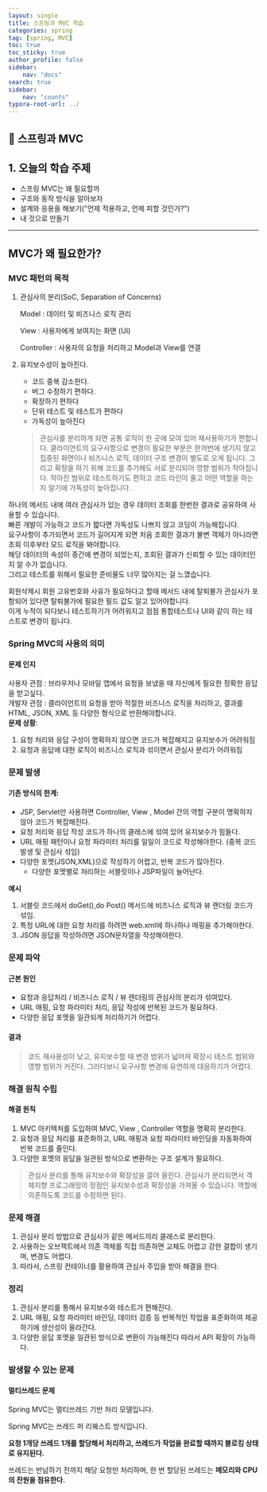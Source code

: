 ```yaml
---
layout: single
title: 스프링과 MVC 학습
categories: spring
tag: [spring, MVC]
toc: true
toc_sticky: true
author_profile: false
sidebar:
    nav: "docs"
search: true
sidebar:
    nav: "counts"
typora-root-url: ../
---
```


## 📌 스프링과 MVC

## 1. 오늘의 학습 주제
- 스프링 MVC는 왜 필요할까
- 구조와 동작 방식을 알아보자
- 설계와 응용을 해보기("언제 적용하고, 언제 피할 것인가?")
- 내 것으로 만들기

---

## MVC가 왜 필요한가?

### MVC 패턴의 목적

1. 관심사의 분리(SoC, Separation of Concerns)

   Model : 데이터 및 비즈니스 로직 관리

   View : 사용자에게 보여지는 화면 (UI)

   Controller : 사용자의 요청을 처리하고 Model과 View를 연결

2. 유지보수성이 높아진다.

   + 코드 중복 감소한다.
   + 버그 수정하기 편하다.
   + 확장하기 편하다
   + 단위 테스트 및 테스트가 편하다
   + 가독성이 높아진다

   > 관심사를 분리하게 되면 공통 로직이 한 곳에 모여 있어 재사용하기가 편합니다.
   > 클라이언트의 요구사항으로 변경이 필요한 부분은 한꺼번에 생기지 않고 집중된 화면이나 비즈니스 로직, 데이터 구조 변경이 별도로 오게 됩니다. 그리고 확장을 하기 위해 코드를 추가해도 서로 분리되어 영향 범위가 작아집니다. 작아진 범위로 테스트하기도 편하고 코드 라인이 줄고 어떤 역할을 하는지 알기에 가독성이 높아집니다.

하나의 메서드 내에 여러 관심사가 있는 경우 데이터 조회를 한번한 결과로 공유하여 사용할 수 있습니다.  
빠른 개발이 가능하고 코드가 짧다면 가독성도 나쁘지 않고 코딩이 가능해집니다.  
요구사항이 추가되면서 코드가 길어지게 되면 처음 조회한 결과가 불변 객체가 아니라면 조회 이후부터 모드 로직을 봐야합니다.  
해당 데이터의 속성이 중간에 변경이 되었는지, 조회된 결과가 신뢰할 수 있는 데이터인지 알 수가 없습니다.  
그리고 테스트를 위해서 필요한 준비물도 너무 많아지는 걸 느꼈습니다.  

회원삭제시 회원 고유번호와 사유가 필요하다고 할때 메서드 내에 탈퇴불가 관심사가 포함되어 있다면 
탈퇴불가에 필요한 필드 값도 알고 있어야합니다.  
이게 누적이 되다보니 테스트하기가 어려워지고 점점 통합테스트나 UI와 같이 하는 테스트로 변경이 됩니다.

### Spring MVC의 사용의 의미

#### **문제 인지**

사용자 관점 : 브라우저나 모바일 앱에서 요청을 보냈을 때 자신에게 필요한 정확한 응답을 받고싶다.  
개발자 관점 : 클라이언트의 요청을 받아 적절한 비즈니스 로직을 처리하고, 결과를 HTML, JSON, XML 등 다양한 형식으로 반환해야합니다.   
**문제 상황**: 

1. 요청 처리와 응답 구성이 명확하지 않으면 코드가 복잡해지고 유지보수가 어려워짐
2. 요청과 응답에 대한 로직이 비즈니스 로직과 섞이면서 관심사 분리가 어려워짐

### 문제 발생

#### 기존 방식의 한계:

+ JSP, Servlet만 사용하면 Controller, View , Model 간의 역할 구분이 명확하지 않아 코드가 복잡해진다.
+ 요청 처리와 응답 작성 코드가 하나의 클래스에 섞여 있어 유지보수가 힘들다.
+ URL 매핑 패턴이나 요청 파라미터 처리를 일일이 코드로 작성해야한다. (중복 코드 발생 및 관심사 섞임)
+ 다양한 포멧(JSON,XML)으로 작성하기 어렵고, 반복 코드가 많아진다.
  + 다양한 포멧별로 처리하는 서블릿이나 JSP파일이 늘어난다.

**예시**

1. 서블릿 코드에서 doGet(),do Post() 메서드에 비즈니스 로직과 뷰 랜더링 코드가 섞임.
2. 특정 URL에 대한 요청 처리를 하려면 web.xml에 하나하나 매핑을 추가해야한다.
3. JSON 응답을 작성하려면 JSON문자열을 작성해야한다.

### 문제 파악

#### 근본 원인

+ 요청과 응답처리 / 비즈니스 로직 / 뷰 렌더링의 관심사의 분리가 섞여있다.
+ URL 매핑, 요청 파라미터 처리, 응답 작성에 반복된 코드가 필요하다.
+ 다양한 응답 포멧을 일관되게 처리하기가 어렵다.

#### 결과

> 코드 재사용성이 낮고, 유지보수할 때 변경 범위가 넓어져 확장시 테스트 범위와 영향 범위가 커진다. 
> 그러다보니 요구사항 변경에 유연하게 대응하기가 어렵다.

### 해결 원칙 수립

#### 해결 원칙

1. MVC 아키텍처를 도입하여 MVC, View , Controller 역할을 명확히 분리한다.
2. 요청과 응답 처리를 표준화하고, URL 매핑과 요청 파라미터 바인딩을 자동화하여 반복 코드를 줄인다.
3. 다양한 포멧의 응답을 일관된 방식으로 변환하는 구조 설계가 필요하다.

> 관심사 분리를 통해 유지보수와 확장성을 끌어 올린다.
> 관심사가 분리되면서 객체지향 프로그래밍의 장점인 유지보수성과 확장성을 가져올 수 있습니다.
> 역할에 의존하도록 코드를 수정하면 된다.

### 문제 해결

1. 관심사 분리 방법으로 관심사가 같은 메서드끼리 클래스로 분리한다.
2. 사용하는 오브젝트에서 의존 객체를 직접 의존하면 교체도 어렵고 강한 결합이 생기며, 변경도 어렵다.
3. 따라서, 스프링 컨테이너를 활용하여 관심사 주입을 받아 해결을 한다.

### 정리

1. 관심사 분리를 통해서 유지보수와 테스트가 편해진다.
2. URL 매핑, 요청 파라미터 바인딩, 데이터 검증 등 반복적인 작업을 표준화하여 제공하기에 생산성이 올라간다.
3. 다양한 응답 포멧을 일관된 방식으로 변환이 가능해진다 따라서 API 확장이 가능하다.

### 발생할 수 있는 문제

#### 멀티쓰레드 문제

Spring MVC는 멀티쓰레드 기반 처리 모델입니다.

Spring MVC는 쓰레드 퍼 리퀘스트 방식입니다.  

**요청 1개당 쓰레드 1개를 할당해서 처리하고, 쓰레드가 작업을 완료할 때까지 블로킹 상태로 유지된다.**

쓰레드는 반납하기 전까지 해당 요청만 처리하며, 한 번 할당된 쓰레드는 **메모리와 CPU의 잔원을 점유한다.**

